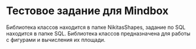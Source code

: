 # Тестовое задание для Mindbox

Библиотека классов находится в папке NikitasShapes, задание по SQL находится в папке SQL. Библиотека классов предназначена для работы с фигурами и вычисления их площади.